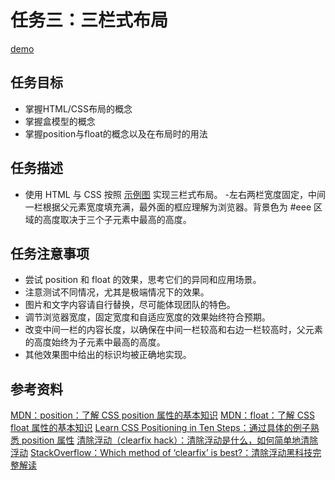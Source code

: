 # 任务三：三栏式布局
[demo](https://zhouxiaoyu1994.github.io/2017IFE-Xiaowei/task-3/index.html)
## 任务目标
- 掌握HTML/CSS布局的概念
- 掌握盒模型的概念
- 掌握position与float的概念以及在布局时的用法
## 任务描述
- 使用 HTML 与 CSS 按照 [示例图](http://7xrp04.com1.z0.glb.clouddn.com/task_1_3_1.png) 实现三栏式布局。
-左右两栏宽度固定，中间一栏根据父元素宽度填充满，最外面的框应理解为浏览器。背景色为 #eee 区域的高度取决于三个子元素中最高的高度。
## 任务注意事项
- 尝试 position 和 float 的效果，思考它们的异同和应用场景。
- 注意测试不同情况，尤其是极端情况下的效果。
- 图片和文字内容请自行替换，尽可能体现团队的特色。
- 调节浏览器宽度，固定宽度和自适应宽度的效果始终符合预期。
- 改变中间一栏的内容长度，以确保在中间一栏较高和右边一栏较高时，父元素的高度始终为子元素中最高的高度。
- 其他效果图中给出的标识均被正确地实现。
## 参考资料
[MDN：position：了解 CSS position 属性的基本知识](https://developer.mozilla.org/zh-CN/docs/Web/CSS/position)
[MDN：float：了解 CSS float 属性的基本知识](https://developer.mozilla.org/en-US/docs/Web/CSS/float)
[Learn CSS Positioning in Ten Steps：通过具体的例子熟悉 position 属性](http://www.barelyfitz.com/screencast/html-training/css/positioning/)
[清除浮动（clearfix hack）：清除浮动是什么，如何简单地清除浮动](http://zh.learnlayout.com/clearfix.html)
[StackOverflow：Which method of ‘clearfix’ is best?：清除浮动黑科技完整解读](http://stackoverflow.com/questions/211383/which-method-of-clearfix-is-best)
